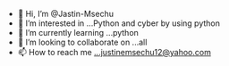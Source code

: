 - 👋 Hi, I’m @Jastin-Msechu
- 👀 I’m interested in ...Python and cyber by using python
- 🌱 I’m currently learning ...python
- 💞️ I’m looking to collaborate on ...all
- 📫 How to reach me ...justinemsechu12@yahoo.com

<!---
Jastin-Msechu/Jastin-Msechu is a ✨ special ✨ repository because its `README.md` (this file) appears on your GitHub profile.
You can click the Preview link to take a look at your changes.
--->
